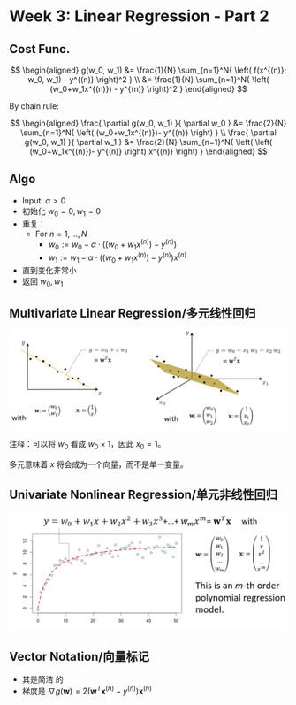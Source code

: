 # Week 3: Linear Regression - Part 2

## Cost Func.

$$
\begin{aligned}
g(w_0, w_1) &=
\frac{1}{N}
\sum_{n=1}^N{
    \left(
        f(x^{(n)}; w_0, w_1)
        -
        y^{(n)}
    \right)^2
}
\\
&=
\frac{1}{N}
\sum_{n=1}^N{
    \left(
       (w_0+w_1x^{(n)})
        -
        y^{(n)}
    \right)^2
}
\end{aligned}
$$

By chain rule:

$$
\begin{aligned}
    \frac{
        \partial g(w_0, w_1)
    }{
        \partial w_0
    } &=
    \frac{2}{N}
    \sum_{n=1}^N{
        \left(
            (w_0+w_1x^{(n)})-
            y^{(n)}
        \right)
    }
    \\
    \frac{
        \partial g(w_0, w_1)
    }{
        \partial w_1
    } &=
    \frac{2}{N}
    \sum_{n=1}^N{
        \left(
        \left(
            (w_0+w_1x^{(n)})-
            y^{(n)}
        \right)
        x^{(n)}
        \right)
    }
\end{aligned}
$$

## Algo

- Input: $\alpha > 0$
- 初始化 $w_0 = 0, w_1 = 0$
- 重复：
  - For $n=1, ... , N$
    - $w_0 := w_0 - \alpha \cdot\left( \left(w_0 + w_1x^{(n)} \right) - y^{(n)} \right)$
    - $w_1 := w_1 -\alpha \cdot\left( \left(w_0 + w_1x^{(n)} \right) - y^{(n)} \right)x^{(n)}$
- 直到变化非常小
- 返回 $w_0, w_1$

## Multivariate Linear Regression/多元线性回归

![](img/LR2/mlr.png)

注释：可以将 $w_0$ 看成 $w_0\times1$，因此 $x_0=1$。

多元意味着 $x$ 将会成为一个向量，而不是单一变量。

## Univariate Nonlinear Regression/单元非线性回归

![](img/LR2/unr.png)

## Vector Notation/向量标记

- 其是简洁 的
- 梯度是 $\nabla g(\mathbf{w})=2(\mathbf{w}^T\mathbf{x}^{(n)}-y^{(n)})\mathbf{x}^{(n)}$